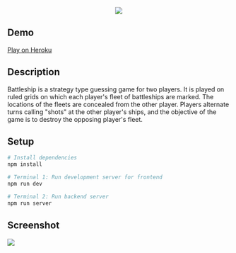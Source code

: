<p align="center">
<img src="https://user-images.githubusercontent.com/72305598/134335664-bd03cc36-3a0a-473c-8925-a929939c2d61.png" />
</p>

## Demo

[Play on Heroku](https://b-ship.herokuapp.com/)

## Description

Battleship is a strategy type guessing game for two players. It is played on ruled grids on which each player's fleet of battleships are marked. The locations of the fleets are concealed from the other player. Players alternate turns calling "shots" at the other player's ships, and the objective of the game is to destroy the opposing player's fleet.

## Setup

```bash
# Install dependencies
npm install

# Terminal 1: Run development server for frontend
npm run dev

# Terminal 2: Run backend server
npm run server
```

## Screenshot

![](https://user-images.githubusercontent.com/72305598/137637652-9759e6f2-33e4-4029-825d-135e176737a7.png)
